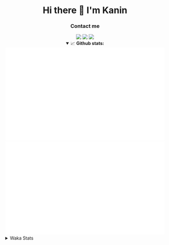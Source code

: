 <div align="center">
 <h1>Hi there 👋 I'm Kanin</h1>
 <h3>Contact me</h3>
 <a href="mailto:im@kanin.dev"><img src="https://img.shields.io/badge/gmail-%23D14836.svg?&style=for-the-badge&logo=gmail&logoColor=white"/></a>
 <a href="https://twitter.com/KaninDev"><img src="https://img.shields.io/badge/twitter-%231DA1F2.svg?&style=for-the-badge&logo=twitter&logoColor=white"/></a>
 <a href="https://www.linkedin.com/in/KaninDev"><img src="https://img.shields.io/badge/linkedin-%230077B5.svg?&style=for-the-badge&logo=linkedin&logoColor=white"/></a>
<details open>
  <summary>📈 <b>Github stats:</b></summary>
  <img src="https://github.com/Kanin/Kanin/blob/master/scripts/GitHubStats/generated/overview.svg"/>
  <img src="https://github.com/Kanin/Kanin/blob/master/scripts/GitHubStats/generated/languages.svg"/>
</details>
</div>

<details>
 <summary>Waka Stats</summary>

<!--START_SECTION:waka-->
![Code Time](http://img.shields.io/badge/Code%20Time-2%2C066%20hrs%2032%20mins-blue)

![Profile Views](http://img.shields.io/badge/Profile%20Views-0-blue)

![Lines of code](https://img.shields.io/badge/From%20Hello%20World%20I%27ve%20Written-847.5%20thousand%20lines%20of%20code-blue)

**🐱 My GitHub Data** 

> 📦 101.5 kB Used in GitHub's Storage 
 > 
> 🏆 471 Contributions in the Year 2023
 > 
> 🚫 Not Opted to Hire
 > 
> 📜 21 Public Repositories 
 > 
> 🔑 10 Private Repositories 
 > 
**I'm an Early 🐤** 

```text
🌞 Morning                2126 commits        ██████░░░░░░░░░░░░░░░░░░░   25.30 % 
🌆 Daytime                2514 commits        ███████░░░░░░░░░░░░░░░░░░   29.91 % 
🌃 Evening                2495 commits        ███████░░░░░░░░░░░░░░░░░░   29.69 % 
🌙 Night                  1269 commits        ████░░░░░░░░░░░░░░░░░░░░░   15.10 % 
```
📅 **I'm Most Productive on Monday** 

```text
Monday                   1599 commits        █████░░░░░░░░░░░░░░░░░░░░   19.03 % 
Tuesday                  1123 commits        ███░░░░░░░░░░░░░░░░░░░░░░   13.36 % 
Wednesday                784 commits         ██░░░░░░░░░░░░░░░░░░░░░░░   09.33 % 
Thursday                 1248 commits        ████░░░░░░░░░░░░░░░░░░░░░   14.85 % 
Friday                   1332 commits        ████░░░░░░░░░░░░░░░░░░░░░   15.85 % 
Saturday                 814 commits         ██░░░░░░░░░░░░░░░░░░░░░░░   09.69 % 
Sunday                   1504 commits        ████░░░░░░░░░░░░░░░░░░░░░   17.90 % 
```


📊 **This Week I Spent My Time On** 

```text
🕑︎ Time Zone: America/New_York

💬 Programming Languages: 
Python                   15 hrs 13 mins      ███████████████████████░░   90.80 % 
virtualenv               46 mins             █░░░░░░░░░░░░░░░░░░░░░░░░   04.59 % 
Java                     35 mins             █░░░░░░░░░░░░░░░░░░░░░░░░   03.51 % 
.env file                4 mins              ░░░░░░░░░░░░░░░░░░░░░░░░░   00.42 % 
requirements.txt         3 mins              ░░░░░░░░░░░░░░░░░░░░░░░░░   00.37 % 

🔥 Editors: 
PyCharm                  16 hrs 10 mins      ████████████████████████░   96.48 % 
IntelliJ                 35 mins             █░░░░░░░░░░░░░░░░░░░░░░░░   03.52 % 

🐱‍💻 Projects: 
BB-CommunityBot          11 hrs 1 min        ████████████████░░░░░░░░░   65.81 % 
MediaUploader            3 hrs 54 mins       ██████░░░░░░░░░░░░░░░░░░░   23.31 % 
monopolybutgood          57 mins             █░░░░░░░░░░░░░░░░░░░░░░░░   05.71 % 
colors                   33 mins             █░░░░░░░░░░░░░░░░░░░░░░░░   03.36 % 
QuartTesting             15 mins             ░░░░░░░░░░░░░░░░░░░░░░░░░   01.55 % 

💻 Operating System: 
Windows                  16 hrs 45 mins      █████████████████████████   100.00 % 
```

**I Mostly Code in Python** 

```text
Python                   26 repos            ██████████████░░░░░░░░░░░   57.78 % 
Java                     7 repos             ████░░░░░░░░░░░░░░░░░░░░░   15.56 % 
JavaScript               4 repos             ██░░░░░░░░░░░░░░░░░░░░░░░   08.89 % 
Kotlin                   2 repos             █░░░░░░░░░░░░░░░░░░░░░░░░   04.44 % 
HTML                     2 repos             █░░░░░░░░░░░░░░░░░░░░░░░░   04.44 % 
```



**Timeline**

![Lines of Code chart](https://raw.githubusercontent.com/Kanin/Kanin/master/assets/bar_graph.png)


 Last Updated on 24/07/2023 01:31:49 UTC
<!--END_SECTION:waka-->
</details>
